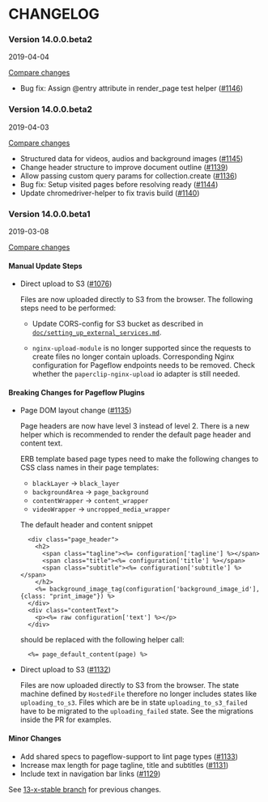 # CHANGELOG

### Version 14.0.0.beta2

2019-04-04

[Compare changes](https://github.com/codevise/pageflow/compare/v14.0.0.beta2...v14.0.0.beta3)

- Bug fix: Assign @entry attribute in render_page test helper
  ([#1146](https://github.com/codevise/pageflow/pull/1146))

### Version 14.0.0.beta2

2019-04-03

[Compare changes](https://github.com/codevise/pageflow/compare/v14.0.0.beta1...v14.0.0.beta2)

- Structured data for videos, audios and background images
  ([#1145](https://github.com/codevise/pageflow/pull/1145))
- Change header structure to improve document outline
  ([#1139](https://github.com/codevise/pageflow/pull/1139))
- Allow passing custom query params for collection.create
  ([#1136](https://github.com/codevise/pageflow/pull/1136))
- Bug fix: Setup visited pages before resolving ready
  ([#1144](https://github.com/codevise/pageflow/pull/1144))
- Update chromedriver-helper to fix travis build
  ([#1140](https://github.com/codevise/pageflow/pull/1140))

### Version 14.0.0.beta1

2019-03-08

[Compare changes](https://github.com/codevise/pageflow/compare/13-x-stable...v14.0.0.beta1)

#### Manual Update Steps

- Direct upload to S3
  ([#1076](https://github.com/codevise/pageflow/pull/1076))

  Files are now uploaded directly to S3 from the browser. The
  following steps need to be performed:

  * Update CORS-config for S3 bucket as described in
    [`doc/setting_up_external_services.md`](https://github.com/codevise/pageflow/blob/14-0-stable/doc/setting_up_external_services.md).

  * `nginx-upload-module` is no longer supported since the requests to
    create files no longer contain uploads. Corresponding Nginx
    configuration for Pageflow endpoints needs to be removed. Check
    whether the `paperclip-nginx-upload` io adapter is still needed.

#### Breaking Changes for Pageflow Plugins

- Page DOM layout change
  ([#1135](https://github.com/codevise/pageflow/pull/1135))

  Page headers are now have level 3 instead of level 2. There is a new
  helper which is recommended to render the default page header and
  content text.

  ERB template based page types need to make the following changes to
  CSS class names in their page templates:

  * `blackLayer` -> `black_layer`
  * `backgroundArea` -> `page_background`
  * `contentWrapper` -> `content_wrapper`
  * `videoWrapper` -> `uncropped_media_wrapper`

  The default header and content snippet

        <div class="page_header">
          <h2>
            <span class="tagline"><%= configuration['tagline'] %></span>
            <span class="title"><%= configuration['title'] %></span>
            <span class="subtitle"><%= configuration['subtitle'] %></span>
          </h2>
          <%= background_image_tag(configuration['background_image_id'], {class: "print_image"}) %>
        </div>
        <div class="contentText">
          <p><%= raw configuration['text'] %></p>
        </div>

  should be replaced with the following helper call:

        <%= page_default_content(page) %>

- Direct upload to S3
  ([#1132](https://github.com/codevise/pageflow/pull/1132))

  Files are now uploaded directly to S3 from the browser. The state
  machine defined by `HostedFile` therefore no longer includes states
  like `uploading_to_s3`. Files which are be in state
  `uploading_to_s3_failed` have to be migrated to the
  `uploading_failed` state. See the migrations inside the PR for
  examples.

#### Minor Changes

- Add shared specs to pageflow-support to lint page types
  ([#1133](https://github.com/codevise/pageflow/pull/1133))
- Increase max length for page tagline, title and subtitles
  ([#1131](https://github.com/codevise/pageflow/pull/1131))
- Include text in navigation bar links
  ([#1129](https://github.com/codevise/pageflow/pull/1129))

See
[13-x-stable branch](https://github.com/codevise/pageflow/blob/13-x-stable/CHANGELOG.md)
for previous changes.
